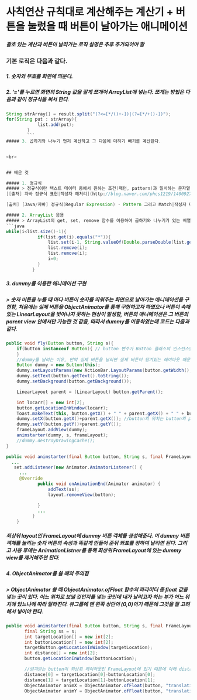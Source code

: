 # 사칙연산 규칙대로 계산해주는 계산기 + 버튼을 눌렀을 때 버튼이 날아가는 애니메이션
##### 괄호 있는 계산과 버튼이 날라가는 로직 설명은 추후 추가되어야 함

### 기본 로직은 다음과 같다.

##### 1. 숫자와 부호를 화면에 띄운다.
##### 2. '='를 누르면 화면의 String 값을 잘게 쪼개어 ArrayList에 넣는다. 쪼개는 방법은 다음과 같이 정규식을 써서 한다.

```java
String strArray[] = result.split("(?<=[*/()+-])|(?=[*/+()-])");
for(String put : strArray){
            list.add(put);
        }
        ```
##### 3. 곱하기와 나누기 먼저 계산하고 그 다음에 더하기 빼기를 계산한다.


<br>


## 배운 것

##### 1. 정규식
##### > 정규식이란 텍스트 데이터 중에서 원하는 조건(패턴, pattern)과 일치하는 문자열을 찾아내기 위해 사용하는 것으로 미리 정의된 기호와 문자를 이용해서 작성한 문자열을 의미, java.util.regex 패키지에 있는 Match 클래스와 Pattern 클래스를 사용하여 문자열을 정규표현식으로 검증할 수 있다. 해당 클래스 사용법은 자바 클래스 카테고리에 가면 있다. [자바 Pattern Class 링크](http://docs.oracle.com/javase/8/docs/api/index.html)
[[출처] 자바 정규식 표현|작성자 해처리](http://blog.naver.com/phcs1219/140092773115) <-좋은 링크임

[출처] [Java/자바] 정규식(Regular Expression) - Pattern 그리고 Match|작성자 대부류

##### 2. ArrayList 응용
##### > ArrayList의 get, set, remove 함수를 이용하여 곱하기와 나누기가 있는 배열을 찾은 다음 계산, 그리고 계산된 값은 set을 통해 값을 바꿔주고 나머지 필요없는 배열은 삭제해주는 구조
```java
while(i<list.size()-1){
            if(list.get(i).equals("*")){
                list.set(i-1, String.valueOf(Double.parseDouble(list.get(i-1)) * Double.parseDouble(list.get(i+1))));
                list.remove(i);
                list.remove(i);
                i=0;
            }
          }
```

##### 3. dummy를 이용한 애니메이션 구현
##### > 숫자 버튼을 누를 때 마다 버튼이 숫자를 띄워주는 화면으로 날아가는 애니메이션을 구현함, 처음에는 실제 버튼을 ObjectAnimator를 통해 구현하고자 하였으나 버튼이 속해있는 LinearLayout을 벗어나지 못하는 현상이 발생함, 버튼의 애니메이션은 그 버튼의 parent view 안에서만 가능한 것 같음, 따라서 dummy를 이용하였는데 코드는 다음과 같다.

```java
public void fly(Button button, String s){
    if(button instanceof Button){ // button 변수가 Button 클래스의 인스턴스인지를 체크
    }
    //dummy를 날리는 이유, 만약 실제 버튼을 날리면 실제 버튼이 담겨있는 레이아웃 때문에 버튼이 레이아웃을 벗어나지 못한다. 따라서 dummy를 최상위 레이아웃에 넣어서 하면 보이게 된다.
    Button dummy = new Button(this);
    dummy.setLayoutParams(new ActionBar.LayoutParams(button.getWidth(), button.getHeight()));
    dummy.setText(button.getText().toString());
    dummy.setBackground(button.getBackground());

    LinearLayout parent = (LinearLayout) button.getParent();

    int locarr[] = new int[2];
    button.getLocationInWindow(locarr);
    Toast.makeText(this, button.getX() + " " + parent.getX() + " " + button.getY() + " " + parent.getY(), Toast.LENGTH_SHORT).show();
    dummy.setX(button.getX()+parent.getX()); //button의 위치는 button의 parent layout에 대한 상대적인 값이고, layout의 위치는 FrameLayout에서의 상대적인 위치이기 때문에 이 두개를 더해줘야 한다.
    dummy.setY(button.getY()+parent.getY());
    frameLayout.addView(dummy);
    animstarter(dummy, s, frameLayout);
    //dummy.destroyDrawingCache();
}

public void animstarter(final Button button, String s, final FrameLayout layout){
  ...
   set.addListener(new Animator.AnimatorListener() {
     ...
     @Override
            public void onAnimationEnd(Animator animator) {
                addText(ss);
                layout.removeView(button);

            }
            ...
          }
    }
```

##### 최상위 layout인 FrameLayout에 dummy 버튼 객체를 생성해준다. 이 dummy 버튼 객체를 눌리는 숫자 버튼의 속성과 똑같게 만들어 준뒤 좌표를 정하여 날리면 된다. 그리고 사용 후에는 AnimationListner를 통해 최상위 FrameLayout에 있는 dummy view를 제거해주면 된다.

##### 4. ObjectAnimator를 쓸 때의 주의점
##### > ObjectAnimator 쓸 때 ObjectAnimator.ofFloat 함수의 파라미터 중 float 값을 넣는 곳이 있다. 어느 위치로 보낼 것인지를 넣는 곳인데 내가 날리고자 하는 뷰가 어느 위치에 있느냐에 따라 달라진다. 뷰그룹에 맨 왼쪽 상단이 (0,0)이기 때문에 그것을 잘 고려해서 넣어야 한다.
```java
public void animstarter(final Button button, String s, final FrameLayout layout){
       final String ss = s;
       int targetLocation[] = new int[2];
       int buttonLocation[] = new int[2];
       targetButton.getLocationInWindow(targetLocation);
       int distance[] = new int[2];
       button.getLocationInWindow(buttonLocation);

       //넘겨받는 button이 최상위 레이아웃인 FrameLayout에 있기 때문에 아래 distance 구하는 식은 사용하면 안된다. 부정확할 수 있다.
       distance[0] = targetLocation[0]-buttonLocation[0];
       distance[1] = targetLocation[1]-buttonLocation[1];
       ObjectAnimator animX = ObjectAnimator.ofFloat(button, "translationX", targetButton.getX());
       ObjectAnimator animY = ObjectAnimator.ofFloat(button, "translationY", targetButton.getY());
```

